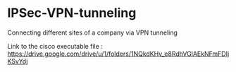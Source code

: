 # IPSec-VPN-tunneling
Connecting different sites of a company via VPN tunneling

Link to the cisco executable file : https://drive.google.com/drive/u/1/folders/1NQkdKHv_e8RdhVGlAEkNFmFDIjKSvYdj
